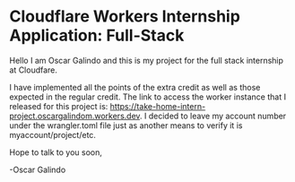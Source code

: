 # Cloudflare Workers Internship Application: Full-Stack

Hello I am Oscar Galindo and this is my project for the full stack internship at Cloudfare.

I have implemented all the points of the extra credit as well as those expected in the regular credit. The link to access the worker instance that I released for this project is: https://take-home-intern-project.oscargalindom.workers.dev. I decided to leave my account number under the wrangler.toml file just as another means to verify it is myaccount/project/etc.

Hope to talk to you soon,

-Oscar Galindo